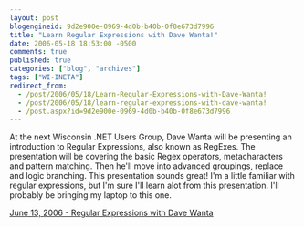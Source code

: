 ```yaml
---
layout: post
blogengineid: 9d2e900e-0969-4d0b-b40b-0f8e673d7996
title: "Learn Regular Expressions with Dave Wanta!"
date: 2006-05-18 18:53:00 -0500
comments: true
published: true
categories: ["blog", "archives"]
tags: ["WI-INETA"]
redirect_from: 
  - /post/2006/05/18/Learn-Regular-Expressions-with-Dave-Wanta!
  - /post/2006/05/18/learn-regular-expressions-with-dave-wanta!
  - /post.aspx?id=9d2e900e-0969-4d0b-b40b-0f8e673d7996
---
```

<!-- more -->

At the next Wisconsin .NET Users Group, Dave Wanta will be presenting an introduction to Regular Expressions, also known as RegExes. The presentation will be covering the basic Regex operators, metacharacters and pattern matching. Then he'll move into advanced groupings, replace and logic branching. This presentation sounds great! I'm a little familiar with regular expressions, but I'm sure I'll learn alot from this presentation. I'll probably be bringing my laptop to this one.

<a href="http://www.wi-ineta.org/DesktopDefault.aspx?tabid=23">June 13, 2006 - Regular Expressions with Dave Wanta</a>
